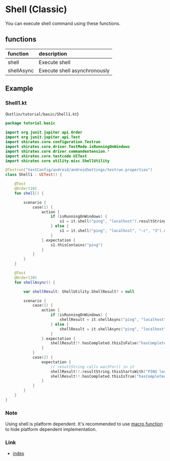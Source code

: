 # Shell (Classic)

You can execute shell command using these functions.

## functions

| function   | description                  |
|:-----------|:-----------------------------|
| shell      | Execute shell                |
| shellAsync | Execute shell asynchronously |

## Example

### Shell1.kt

(`kotlin/tutorial/basic/Shell1.kt`)

```kotlin
package tutorial.basic

import org.junit.jupiter.api.Order
import org.junit.jupiter.api.Test
import shirates.core.configuration.Testrun
import shirates.core.driver.TestMode.isRunningOnWindows
import shirates.core.driver.commandextension.*
import shirates.core.testcode.UITest
import shirates.core.utility.misc.ShellUtility

@Testrun("testConfig/android/androidSettings/testrun.properties")
class Shell1 : UITest() {

    @Test
    @Order(10)
    fun shell() {

        scenario {
            case(1) {
                action {
                    if (isRunningOnWindows) {
                        s1 = it.shell("ping", "localhost").resultString
                    } else {
                        s1 = it.shell("ping", "localhost", "-c", "3").resultString
                    }
                }.expectation {
                    s1.thisContains("ping")
                }
            }
        }
    }

    @Test
    @Order(20)
    fun shellAsync() {

        var shellResult: ShellUtility.ShellResult? = null

        scenario {
            case(1) {
                action {
                    if (isRunningOnWindows) {
                        shellResult = it.shellAsync("ping", "localhost")
                    } else {
                        shellResult = it.shellAsync("ping", "localhost", "-c", "3")
                    }
                }.expectation {
                    shellResult!!.hasCompleted.thisIsFalse("hasCompleted=false")
                }
            }
            case(2) {
                expectation {
                    // resultString calls waitFor() in it
                    shellResult!!.resultString.thisStartsWith("PING localhost (127.0.0.1)")
                    shellResult!!.hasCompleted.thisIsTrue("hasCompleted=true")
                }
            }
        }
    }
}
```

### Note

Using shell is platform dependent.
It's recommended to use [macro function](../../routine_work/macro.md) to hide platform dependent implementation.

### Link

- [index](../../../index.md)
